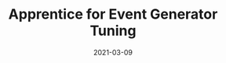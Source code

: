 ---
title: "Apprentice for Event Generator Tuning"
date: 2021-03-09
venue: EPJ Web Conf. 251 (2021) 03060
link: https://doi.org/10.1051/epjconf/202125103060
inspire_id: 1850936
---